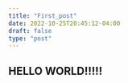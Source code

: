 ```yaml
---
title: "First_post"
date: 2022-10-25T20:45:12-04:00
draft: false
type: "post"
---
```

## HELLO WORLD!!!!!
